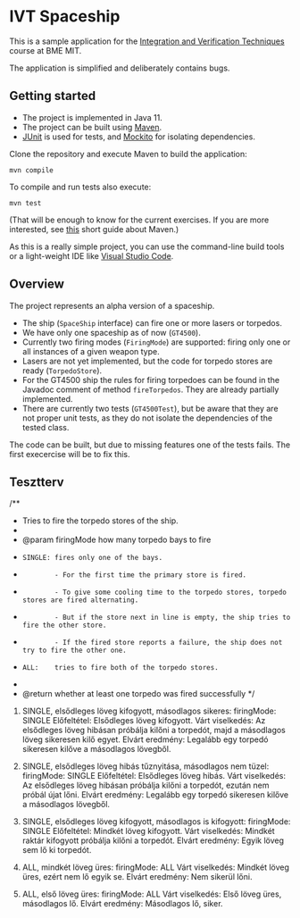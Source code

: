 # IVT Spaceship

This is a sample application for the [Integration and Verification Techniques](http://www.mit.bme.hu/oktatas/targyak/vimiac04) course at BME MIT.

The application is simplified and deliberately contains bugs.

## Getting started

- The project is implemented in Java 11.
- The project can be built using [Maven](https://maven.apache.org/).
- [JUnit](https://junit.org/junit5/) is used for tests, and [Mockito](https://site.mockito.org/) for isolating dependencies.

Clone the repository and execute Maven to build the application:

```
mvn compile
```

To compile and run tests also execute:

```
mvn test
```

(That will be enough to know for the current exercises. If you are more interested, see [this](https://github.com/ftsrg-edu/swsv-labs/wiki/0b-Build-tools) short guide about Maven.)

As this is a really simple project, you can use the command-line build tools or a light-weight IDE like [Visual Studio Code](https://code.visualstudio.com/).

## Overview

The project represents an alpha version of a spaceship.

- The ship (`SpaceShip` interface) can fire one or more lasers or torpedos.
- We have only one spaceship as of now (`GT4500`).
- Currently two firing modes (`FiringMode`) are supported: firing only one or all instances of a given weapon type.
- Lasers are not yet implemented, but the code for torpedo stores are ready (`TorpedoStore`).
- For the GT4500 ship the rules for firing torpedoes can be found in the Javadoc comment of method `fireTorpedos`. They are already partially implemented.
- There are currently two tests (`GT4500Test`), but be aware that they are not proper unit tests, as they do not isolate the dependencies of the tested class.

The code can be built, but due to missing features one of the tests fails. The first execercise will be to fix this.

## Tesztterv

  /**
  * Tries to fire the torpedo stores of the ship.
  *
  * @param firingMode how many torpedo bays to fire
  * 	SINGLE: fires only one of the bays.
  * 			- For the first time the primary store is fired.
  * 			- To give some cooling time to the torpedo stores, torpedo stores are fired alternating.
  * 			- But if the store next in line is empty, the ship tries to fire the other store.
  * 			- If the fired store reports a failure, the ship does not try to fire the other one.
  * 	ALL:	tries to fire both of the torpedo stores.
  *
  * @return whether at least one torpedo was fired successfully
  */

  1. SINGLE, elsődleges löveg kifogyott, másodlagos sikeres:
        firingMode: SINGLE
        Előfeltétel: Elsődleges löveg kifogyott.
        Várt viselkedés: Az elsődleges löveg hibásan próbálja kilőni a torpedót, majd a másodlagos löveg sikeresen kilő egyet.
        Elvárt eredmény: Legalább egy torpedó sikeresen kilőve a másodlagos lövegből.
 
  2. SINGLE, elsődleges löveg hibás tűznyitása, másodlagos nem tüzel:
        firingMode: SINGLE
        Előfeltétel: Elsődleges löveg hibás.
        Várt viselkedés: Az elsődleges löveg hibásan próbálja kilőni a torpedót, ezután nem próbál újat lőni.
        Elvárt eredmény: Legalább egy torpedó sikeresen kilőve a másodlagos lövegből.

  3. SINGLE, elsődleges löveg kifogyott, másodlagos is kifogyott:
        firingMode: SINGLE
        Előfeltétel: Mindkét löveg kifogyott.
        Várt viselkedés: Mindkét raktár kifogyott próbálja kilőni a torpedót.
        Elvárt eredmény: Egyik löveg sem lő ki torpedót.

  4.  ALL, mindkét löveg üres:
        firingMode: ALL
        Várt viselkedés: Mindkét löveg üres, ezért nem lő egyik se.
        Elvárt eredmény: Nem sikerül lőni.

4.  ALL, első löveg üres:
        firingMode: ALL
        Várt viselkedés: Első löveg üres, másodlagos lő.
        Elvárt eredmény: Másodlagos lő, siker.

      




